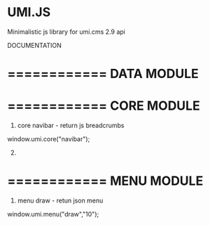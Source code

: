 UMI.JS
======

Minimalistic js library for umi.cms 2.9 api


DOCUMENTATION

============
DATA MODULE
============


============
CORE MODULE
============

1) core navibar - return js breadcrumbs

window.umi.core("navibar");

2) 

============
MENU MODULE
============

1) menu draw - retun json menu

window.umi.menu("draw","10");